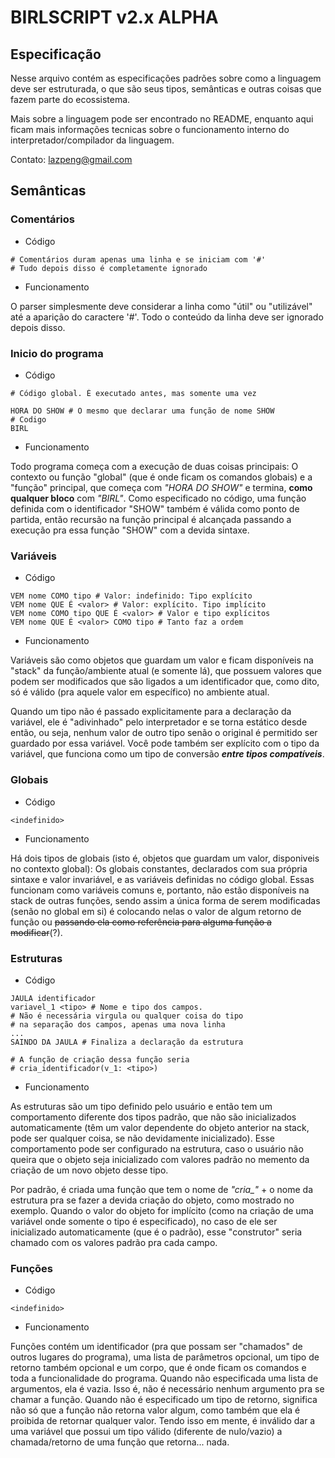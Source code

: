 # BIRLSCRIPT v2.x ALPHA

## Especificação

Nesse arquivo contém as especificações padrões sobre como a linguagem deve ser estruturada,
o que são seus tipos, semânticas e outras coisas que fazem parte do ecossistema.

Mais sobre a linguagem pode ser encontrado no README, enquanto aqui ficam mais informações
tecnicas sobre o funcionamento interno do interpretador/compilador da linguagem.

Contato: [lazpeng@gmail.com](mailto:lazpeng@gmail.com)

## Semânticas

### Comentários
* Código
```
# Comentários duram apenas uma linha e se iniciam com '#'
# Tudo depois disso é completamente ignorado
```
* Funcionamento

O parser simplesmente deve considerar a linha como "útil" ou
"utilizável" até a aparição do caractere '#'. Todo o conteúdo
da linha deve ser ignorado depois disso.

### Inicio do programa
* Código
```
# Código global. É executado antes, mas somente uma vez

HORA DO SHOW # O mesmo que declarar uma função de nome SHOW
# Codigo
BIRL
```
* Funcionamento

Todo programa começa com a execução de duas coisas principais:
O contexto ou função "global" (que é onde ficam os comandos globais)
e a "função" principal, que começa com *"HORA DO SHOW"* e termina, **como
qualquer bloco** com *"BIRL"*. Como especificado no código,
uma função definida com o identificador "SHOW" também é válida
como ponto de partida, então recursão na função principal é
alcançada passando a execução pra essa função "SHOW" com a
devida sintaxe.

### Variáveis
* Código
```
VEM nome COMO tipo # Valor: indefinido: Tipo explícito
VEM nome QUE É <valor> # Valor: explícito. Tipo implícito
VEM nome COMO tipo QUE É <valor> # Valor e tipo explícitos
VEM nome QUE É <valor> COMO tipo # Tanto faz a ordem
```
* Funcionamento

Variáveis são como objetos que guardam um valor e ficam
disponíveis na "stack" da função/ambiente atual (e somente lá),
que possuem valores que podem ser modificados que são ligados
a um identificador que, como dito, só é válido (pra aquele
valor em específico) no ambiente atual.

Quando um tipo não é
passado explicitamente para a declaração da variável, ele é
"adivinhado" pelo interpretador e se torna estático desde então,
ou seja, nenhum valor de outro tipo senão o original é permitido
ser guardado por essa variável. Você pode também ser explícito
com o tipo da variável, que funciona como um tipo de conversão
***entre tipos compatíveis***.

### Globais
* Código
```
<indefinido>
```
* Funcionamento

Há dois tipos de globais (isto é, objetos que guardam um valor,
disponiveis no contexto global): Os globais constantes, declarados
com sua própria sintaxe e valor invariável, e as variáveis
definidas no código global. Essas funcionam como variáveis comuns
e, portanto, não estão disponíveis na stack de outras funções,
sendo assim a única forma de serem modificadas (senão no global
em si) é colocando nelas o valor de algum retorno de função
ou ~~passando ela como referência para alguma função a modificar~~(?).

### Estruturas
* Código
```
JAULA identificador
variavel_1 <tipo> # Nome e tipo dos campos.
# Não é necessária virgula ou qualquer coisa do tipo
# na separação dos campos, apenas uma nova linha
...
SAINDO DA JAULA # Finaliza a declaração da estrutura

# A função de criação dessa função seria
# cria_identificador(v_1: <tipo>)
```

* Funcionamento

As estruturas são um tipo definido pelo usuário e então tem
um comportamento diferente dos tipos padrão, que não são
inicializados automaticamente (têm um valor dependente do
objeto anterior na stack, pode ser qualquer coisa, se não
devidamente inicializado). Esse comportamento pode ser 
configurado na estrutura, caso o usuário não queira que
o objeto seja inicializado com valores padrão no memento
da criação de um novo objeto desse tipo.

Por padrão, é criada uma função que tem o nome de *"cria_"* +
o nome da estrutura pra se fazer a devida criação do objeto,
como mostrado no exemplo. Quando o valor do objeto for implícito
(como na criação de uma variável onde somente o tipo é especificado),
no caso de ele ser inicializado automaticamente (que é o padrão),
esse "construtor" seria chamado com os valores padrão pra cada
campo.

### Funções
* Código
```
<indefinido>
```

* Funcionamento

Funções contém um identificador (pra que possam ser "chamados"
de outros lugares do programa), uma lista de parâmetros opcional,
um tipo de retorno também opcional e um corpo, que é onde
ficam os comandos e toda a funcionalidade do programa. Quando
não especificada uma lista de argumentos, ela é vazia. Isso é,
não é necessário nenhum argumento pra se chamar a função. Quando
não é especificado um tipo de retorno, significa não só que a
função não retorna valor algum, como também que ela é proibida
de retornar qualquer valor. Tendo isso em mente, é inválido
dar a uma variável que possui um tipo válido (diferente de
nulo/vazio) a chamada/retorno de uma função que retorna... nada.